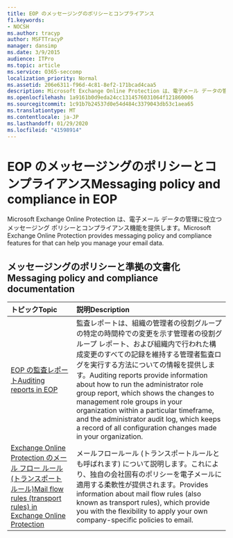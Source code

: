 ```yaml
---
title: EOP のメッセージングのポリシーとコンプライアンス
f1.keywords:
- NOCSH
ms.author: tracyp
author: MSFTTracyP
manager: dansimp
ms.date: 3/9/2015
audience: ITPro
ms.topic: article
ms.service: O365-seccomp
localization_priority: Normal
ms.assetid: 206e6311-f96d-4c81-8ef2-171bcad4caa5
description: Microsoft Exchange Online Protection は、電子メール データの管理に役立つメッセージング ポリシーとコンプライアンス機能を提供します。
ms.openlocfilehash: 1a9161b0d9eda24cc1314576031064f121860006
ms.sourcegitcommit: 1c91b7b24537d0e54d484c3379043db53c1aea65
ms.translationtype: MT
ms.contentlocale: ja-JP
ms.lasthandoff: 01/29/2020
ms.locfileid: "41598914"
---
```

# <a name="messaging-policy-and-compliance-in-eop"></a><span data-ttu-id="7c0d0-103">EOP のメッセージングのポリシーとコンプライアンス</span><span class="sxs-lookup"><span data-stu-id="7c0d0-103">Messaging policy and compliance in EOP</span></span>

<span data-ttu-id="7c0d0-104">Microsoft Exchange Online Protection は、電子メール データの管理に役立つメッセージング ポリシーとコンプライアンス機能を提供します。</span><span class="sxs-lookup"><span data-stu-id="7c0d0-104">Microsoft Exchange Online Protection provides messaging policy and compliance features for that can help you manage your email data.</span></span>

## <a name="messaging-policy-and-compliance-documentation"></a><span data-ttu-id="7c0d0-105">メッセージングのポリシーと準拠の文書化</span><span class="sxs-lookup"><span data-stu-id="7c0d0-105">Messaging policy and compliance documentation</span></span>

|<span data-ttu-id="7c0d0-106">**トピック**</span><span class="sxs-lookup"><span data-stu-id="7c0d0-106">**Topic**</span></span>|<span data-ttu-id="7c0d0-107">**説明**</span><span class="sxs-lookup"><span data-stu-id="7c0d0-107">**Description**</span></span>|
|:-----|:-----|
|[<span data-ttu-id="7c0d0-108">EOP の監査レポート</span><span class="sxs-lookup"><span data-stu-id="7c0d0-108">Auditing reports in EOP</span></span>](auditing-reports-in-eop.md)|<span data-ttu-id="7c0d0-109">監査レポートは、組織の管理者の役割グループの特定の時間枠での変更を示す管理者の役割グループ レポート、および組織内で行われた構成変更のすべての記録を維持する管理者監査ログを実行する方法についての情報を提供します。</span><span class="sxs-lookup"><span data-stu-id="7c0d0-109">Auditing reports provide information about how to run the administrator role group report, which shows the changes to management role groups in your organization within a particular timeframe, and the administrator audit log, which keeps a record of all configuration changes made in your organization.</span></span>|
|[<span data-ttu-id="7c0d0-110">Exchange Online Protection のメール フロー ルール (トランスポート ルール)</span><span class="sxs-lookup"><span data-stu-id="7c0d0-110">Mail flow rules (transport rules) in Exchange Online Protection</span></span>](mail-flow-rules-transport-rules-0.md)|<span data-ttu-id="7c0d0-111">メールフロールール (トランスポートルールとも呼ばれます) について説明します。これにより、独自の会社固有のポリシーを電子メールに適用する柔軟性が提供されます。</span><span class="sxs-lookup"><span data-stu-id="7c0d0-111">Provides information about mail flow rules (also known as transport rules), which provide you with the flexibility to apply your own company-specific policies to email.</span></span>|
